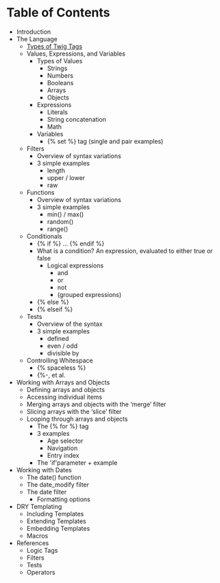 # Table of Contents

- Introduction
- The Language
	- [Types of Twig Tags](types-of-tags.md)
	- Values, Expressions, and Variables
		- Types of Values
			- Strings
			- Numbers
			- Booleans
			- Arrays
			- Objects
		- Expressions
			- Literals
			- String concatenation
			- Math
		- Variables
			- {% set %} tag (single and pair examples)
	- Filters
		- Overview of syntax variations
		- 3 simple examples
			- length
			- upper / lower
			- raw
	- Functions
		- Overview of syntax variations
		- 3 simple examples
			- min() / max()
			- random()
			- range()
	- Conditionals
		- {% if %} ... {% endif %}
		- What is a condition?
			  An expression, evaluated to either true or false
			- Logical expressions
				- and
				- or
				- not
				- (grouped expressions)
		- {% else %}
		- {% elseif %}
	- Tests
		- Overview of the syntax
		- 3 simple examples
			- defined
			- even / odd
			- divisible by
	- Controlling Whitespace
		- {% spaceless %}
		- {%-, et al.
- Working with Arrays and Objects
	- Defining arrays and objects
	- Accessing individual items
	- Merging arrays and objects with the ‘merge’ filter
	- Slicing arrays with the ‘slice’ filter
	- Looping through arrays and objects
		- The {% for %} tag
		- 3 examples
			- Age selector
			- Navigation
			- Entry index
		- The 'if'parameter + example
- Working with Dates
	- The date() function
	- The date_modify filter
	- The date filter
		- Formatting options
- DRY Templating
	* Including Templates
	* Extending Templates
	* Embedding Templates
	- Macros
- References
	- Logic Tags
	- Filters
	- Tests
	- Operators
